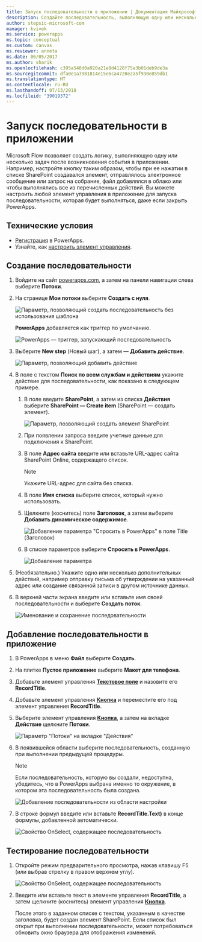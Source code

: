 ```yaml
---
title: Запуск последовательности в приложении | Документация Майкрософт
description: Создайте последовательность, выполняющую одну или несколько задач после определенного события в приложении, например после нажатия кнопки.
author: stepsic-microsoft-com
manager: kvivek
ms.service: powerapps
ms.topic: conceptual
ms.custom: canvas
ms.reviewer: anneta
ms.date: 06/05/2017
ms.author: sharik
ms.openlocfilehash: c395a548d0a920a21e8d4128f75a3b01deb9de3a
ms.sourcegitcommit: dfa0e1a7981814e15e6ca4720e2a5f930e859db1
ms.translationtype: HT
ms.contentlocale: ru-RU
ms.lasthandoff: 07/13/2018
ms.locfileid: "39019372"
---
```

# <a name="start-a-flow-in-an-app"></a>Запуск последовательности в приложении
Microsoft Flow позволяет создать логику, выполняющую одну или несколько задач после возникновения события в приложении. Например, настройте кнопку таким образом, чтобы при ее нажатии в списке SharePoint создавался элемент, отправлялось электронное сообщение или запрос на собрание, файл добавлялся в облако или чтобы выполнялись все из перечисленных действий. Вы можете настроить любой элемент управления в приложение для запуска последовательности, которая будет выполняться, даже если закрыть PowerApps.

## <a name="prerequisites"></a>Технические условия

* [Регистрация](../signup-for-powerapps.md) в PowerApps.
* Узнайте, как [настроить элемент управления](add-configure-controls.md).

## <a name="create-a-flow"></a>Создание последовательности
1. Войдите на сайт [powerapps.com](http://web.powerapps.com), а затем на панели навигации слева выберите **Потоки**.

2. На странице **Мои потоки** выберите **Создать с нуля**.

    ![Параметр, позволяющий создать последовательность без использования шаблона](./media/using-logic-flows/create-from-blank.png)

    **PowerApps** добавляется как триггер по умолчанию.

    ![PowerApps — триггер, запускающий последовательность](./media/using-logic-flows/set-trigger.png)

3. Выберите **New step** (Новый шаг), а затем — **Добавить действие**.

    ![Параметр, позволяющий добавить действие](./media/using-logic-flows/add-action.png)

4. В поле с текстом **Поиск по всем службам и действиям** укажите действие для последовательности, как показано в следующем примере.

   1. В поле введите **SharePoint**, а затем из списка **Действия** выберите **SharePoint — Create item** (SharePoint — создать элемент).

       ![Параметр, позволяющий создать элемент SharePoint](./media/using-logic-flows/create-sharepoint-item.png)

   2. При появлении запроса введите учетные данные для подключения к SharePoint.

   3. В поле **Адрес сайта** введите или вставьте URL-адрес сайта SharePoint Online, содержащего список.

       > [!NOTE]
      > Укажите URL-адрес для сайта без списка.

   4. В поле **Имя списка** выберите список, который нужно использовать.

   5. Щелкните (коснитесь) поле **Заголовок**, а затем выберите **Добавить динамическое содержимое**.

       ![Добавление параметра "Спросить в PowerApps" в поле Title (Заголовок)](./media/using-logic-flows/ask-in-powerapps.png)

   6. В списке параметров выберите **Спросить в PowerApps**.

       ![Добавление параметра](./media/using-logic-flows/add-parameter.png)

5. (Необязательно.) Укажите одно или несколько дополнительных действий, например отправку письма об утверждении на указанный адрес или создание связанной записи в другом источнике данных.

6. В верхней части экрана введите или вставьте имя своей последовательности и выберите **Создать поток**.

    ![Именование и сохранение последовательности](./media/using-logic-flows/name-flow.png)

## <a name="add-a-flow-to-an-app"></a>Добавление последовательности в приложение
1. В PowerApps в меню **Файл** выберите **Создать**.

2. На плитке **Пустое приложение** выберите **Макет для телефона**.

3. Добавьте элемент управления **[Текстовое поле](controls/control-text-input.md)** и назовите его **RecordTitle**.

4. Добавьте элемент управления **[Кнопка](controls/control-button.md)** и переместите его под элемент управления **RecordTitle**.

5. Выберите элемент управления **[Кнопка](controls/control-button.md)**, а затем на вкладке **Действие** щелкните **Потоки**.

    ![Параметр "Потоки" на вкладке "Действия"](./media/using-logic-flows/action-tab.png)

6. В появившейся области выберите последовательность, созданную при выполнении предыдущей процедуры.

    > [!NOTE]
   > Если последовательность, которую вы создали, недоступна, убедитесь, что в PowerApps выбрана именно то окружение, в котором эта последовательность была создана.

    ![Добавление последовательности из области настройки](./media/using-logic-flows/add-flow-from-pane.png)

7. В строке формул введите или вставьте **RecordTitle.Text)** в конце формулы, добавленной автоматически.

    ![Свойство OnSelect, содержащее последовательность](./media/using-logic-flows/onselect-with-flow.png)

## <a name="test-the-flow"></a>Тестирование последовательности
1. Откройте режим предварительного просмотра, нажав клавишу F5 (или выбрав стрелку в правом верхнем углу).

    ![Свойство OnSelect, содержащее последовательность](./media/using-logic-flows/open-preview.png)

2. Введите или вставьте текст в элементе управления **RecordTitle**, а затем щелкните (коснитесь) элемент управления **[Кнопка](controls/control-button.md)**.

    После этого в заданном списке с текстом, указанным в качестве заголовка, будет создан элемент SharePoint. Если список был открыт при выполнении последовательности, может потребоваться обновить окно браузера для отображения изменений.

